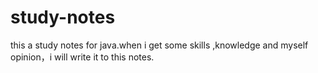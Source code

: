 # study-notes
this a study notes for java.when i get some skills ,knowledge and myself opinion，i will write it to this notes.
